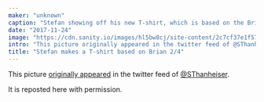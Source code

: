 ```yaml
---
maker: "unknown"
caption: "Stefan showing off his new T-shirt, which is based on the Brian Body Block."
date: "2017-11-24"
image: "https://cdn.sanity.io/images/hl5bw8cj/site-content/2c7cf37e1f57ef685ee9e767ab84ceeed677f3c5-1971x1970.jpg"
intro: "This picture originally appeared in the twitter feed of @SThanheiser ."
title: "Stefan makes a T-shirt based on Brian 2/4"
---
```



This picture [originally appeared](https://twitter.com/SThanheiser/status/933942463332536320) in the twitter feed of [@SThanheiser](https://twitter.com/SThanheiser).

It is reposted here with permission.

